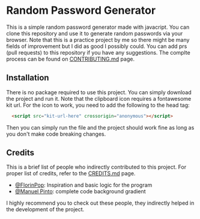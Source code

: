 # Random Password Generator

This is a simple random password generator made with javacript. You can clone this repository and use it to generate random passwords via your browser. Note that this is a practice project by me so there might be many fields of improvement but I did as good I possibly could. You can add prs (pull requests) to this repository if you have any suggestions. The complte process can be found on [CONTRIBUTING.md](https://github.com/GoodBoyNeon/passwordGenerator/blob/main/CONTRIBUTING.md) page.

## Installation

There is no package required to use this project. You can simply download the project and run it. Note that the clipboard icon requires a fontawesome kit url. For the icon to work, you need to add the following to the head tag:

```html
  <script src="kit-url-here" crossorigin="anonymous"></script>
```
Then you can simply run the file and the project should work fine as long as you don't make code breaking changes.

## Credits

This is a brief list of people who indirectly contributed to this project. For proper list of credits, refer to the [CREDITS.md](https://github.com/GoodBoyNeon/passwordGenerator/blob/main/CREDITS.md) page.

  - [@FlorinPop](https://codepen.io/FlorinPop17/pen/BaBePej): Inspiration and basic logic for the program
  - [@Manuel Pinto](https://codepen.io/P1N2O/pen/pyBNzX): complete code background gradient

I highly recommend you to check out these people, they indirectly helped in the development of the project.
